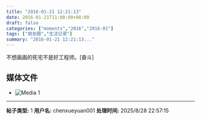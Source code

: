 ```yaml
---
title: "2016-01-21 12:21:13"
date: 2016-01-21T11:00:00+08:00
draft: false
categories: ["moments","2016","2016-01"]
tags: ["朋友圈","生活记录"]
summary: "2016-01-21 12:21:13..."
---
```


不想画画的死宅不是好工程师。[奋斗]

## 媒体文件

- ![Media 1](/Moments/photos/2016-01-21/201601211221130.jpg)

---

**帖子类型:** 1
**用户名:** chenxueyuan001
**处理时间:** 2025/8/28 22:57:15